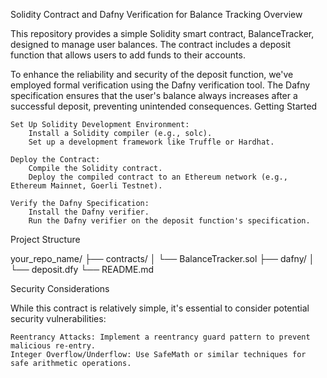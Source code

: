 Solidity Contract and Dafny Verification for Balance Tracking
Overview

This repository provides a simple Solidity smart contract, BalanceTracker, designed to manage user balances. The contract includes a deposit function that allows users to add funds to their accounts.

To enhance the reliability and security of the deposit function, we've employed formal verification using the Dafny verification tool. The Dafny specification ensures that the user's balance always increases after a successful deposit, preventing unintended consequences.
Getting Started



    Set Up Solidity Development Environment:
        Install a Solidity compiler (e.g., solc).
        Set up a development framework like Truffle or Hardhat.

    Deploy the Contract:
        Compile the Solidity contract.
        Deploy the compiled contract to an Ethereum network (e.g., Ethereum Mainnet, Goerli Testnet).

    Verify the Dafny Specification:
        Install the Dafny verifier.
        Run the Dafny verifier on the deposit function's specification.

Project Structure

your_repo_name/
├── contracts/
│   └── BalanceTracker.sol
├── dafny/
│   └── deposit.dfy
└── README.md

Security Considerations

While this contract is relatively simple, it's essential to consider potential security vulnerabilities:

    Reentrancy Attacks: Implement a reentrancy guard pattern to prevent malicious re-entry.
    Integer Overflow/Underflow: Use SafeMath or similar techniques for safe arithmetic operations.
